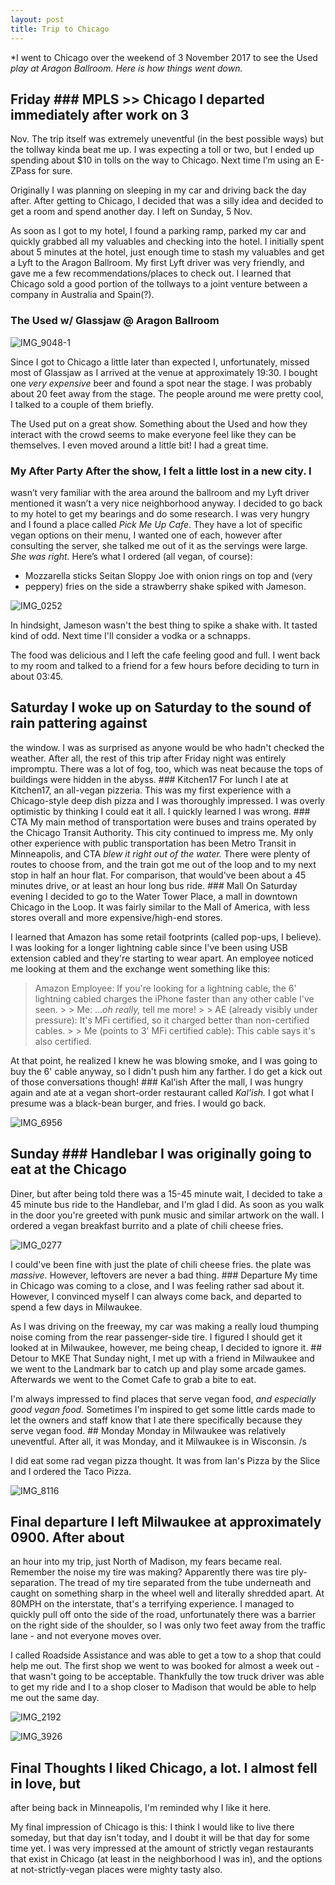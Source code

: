 ```yaml
---
layout: post
title: Trip to Chicago
---
```


*I went to Chicago over the weekend of 3 November 2017 to see the Used
*play at Aragon Ballroom. Here is how things went down.*

## Friday ### MPLS >> Chicago I departed immediately after work on 3
Nov. The trip itself was extremely uneventful (in the best possible
ways) but the tollway kinda beat me up. I was expecting a toll or two,
but I ended up spending about $10 in tolls on the way to Chicago. Next
time I’m using an E-ZPass for sure.

Originally I was planning on sleeping in my car and driving back the day
after. After getting to Chicago, I decided that was a silly idea and
decided to get a room and spend another day. I left on Sunday, 5 Nov.

As soon as I got to my hotel, I found a parking ramp, parked my car and
quickly grabbed all my valuables and checking into the hotel. I
initially spent about 5 minutes at the hotel, just enough time to stash
my valuables and get a Lyft to the Aragon Ballroom. My first Lyft driver
was very friendly, and gave me a few recommendations/places to check
out. I learned that Chicago sold a good portion of the tollways to a
joint venture between a company in Australia and Spain(?).

### The Used w/ Glassjaw @ Aragon Ballroom

![IMG_9048-1](/content/images/2017/11/IMG_9048-1.JPG)

Since I got to Chicago a little later than expected I, unfortunately,
missed most of Glassjaw as I arrived at the venue at approximately
19:30. I bought one *very expensive* beer and found a spot near the
stage. I was probably about 20 feet away from the stage. The people
around me were pretty cool, I talked to a couple of them briefly.

The Used put on a great show. Something about the Used and how they
interact with the crowd seems to make everyone feel like they can be
themselves. I even moved around a little bit! I had a great time.

### My After Party After the show, I felt a little lost in a new city. I
wasn’t very familiar with the area around the ballroom and my Lyft
driver mentioned it wasn’t a very nice neighborhood anyway. I decided to
go back to my hotel to get my bearings and do some research. I was very
hungry and I found a place called *Pick Me Up Cafe*. They have a lot of
specific vegan options on their menu, I wanted one of each, however
after consulting the server, she talked me out of it as the servings
were large. *She was right.* Here’s what I ordered (all vegan, of
course):

* Mozzarella sticks Seitan Sloppy Joe with onion rings on top and (very
* peppery) fries on the side a strawberry shake spiked with Jameson.

![IMG_0252](/content/images/2017/11/IMG_0252.JPG)

In hindsight, Jameson wasn't the best thing to spike a shake with. It
tasted kind of odd. Next time I'll consider a vodka or a schnapps.

The food was delicious and I left the cafe feeling good and full. I went
back to my room and talked to a friend for a few hours before deciding
to turn in about 03:45.

## Saturday I woke up on Saturday to the sound of rain pattering against
the window. I was as surprised as anyone would be who hadn't checked the
weather. After all, the rest of this trip after Friday night was
entirely impromptu. There was a lot of fog, too, which was neat because
the tops of buildings were hidden in the abyss.  ### Kitchen17 For lunch
I ate at Kitchen17, an all-vegan pizzeria. This was my first experience
with a Chicago-style deep dish pizza and I was thoroughly impressed. I
was overly optimistic by thinking I could eat it all. I quickly learned
I was wrong. ### CTA My main method of transportation were buses and
trains operated by the Chicago Transit Authority. This city continued to
impress me. My only other experience with public transportation has been
Metro Transit in Minneapolis, and CTA *blew it right out of the water.*
There were plenty of routes to choose from, and the train got me out of
the loop and to my next stop in half an hour flat. For comparison, that
would've been about a 45 minutes drive, or at least an hour long bus
ride. ### Mall On Saturday evening I decided to go to the Water Tower
Place, a mall in downtown Chicago in the Loop. It was fairly similar to
the Mall of America, with less stores overall and more
expensive/high-end stores.

I learned that Amazon has some retail footprints (called pop-ups, I
believe). I was looking for a longer lightning cable since I've been
using USB extension cabled and they're starting to wear apart. An
employee noticed me looking at them and the exchange went something like
this:

> Amazon Employee: If you're looking for a lightning cable, the 6'
lightning cabled charges the iPhone faster than any other cable I've
seen. >  > Me: ...*oh really,* tell me more! >  > AE (already visibly
under pressure): It's MFi certified, so it charged better than
non-certified cables. >  > Me (points to 3' MFi certified cable): This
cable says it's also certified.

At that point, he realized I knew he was blowing smoke, and I was going
to buy the 6' cable anyway, so I didn't push him any farther. I do get a
kick out of those conversations though! ### Kal’ish After the mall, I
was hungry again and ate at a vegan short-order restaurant called
*Kal'ish.* I got what I presume was a black-bean burger, and fries. I
would go back. 

![IMG_6956](/content/images/2017/11/IMG_6956.JPG)

## Sunday ### Handlebar I was originally going to eat at the Chicago
Diner, but after being told there was a 15-45 minute wait, I decided to
take a 45 minute bus ride to the Handlebar, and I'm glad I did. As soon
as you walk in the door you're greeted with punk music and similar
artwork on the wall. I ordered a vegan breakfast burrito and a plate of
chili cheese fries.

![IMG_0277](/content/images/2017/11/IMG_0277.JPG)

I could've been fine with just the plate of chili cheese fries. the
plate was *massive.* However, leftovers are never a bad thing. ###
Departure My time in Chicago was coming to a close, and I was feeling
rather sad about it. However, I convinced myself I can always come back,
and departed to spend a few days in Milwaukee.

As I was driving on the freeway, my car was making a really loud
thumping noise coming from the rear passenger-side tire. I figured I
should get it looked at in Milwaukee, however, me being cheap, I decided
to ignore it.  ## Detour to MKE That Sunday night, I met up with a
friend in Milwaukee and we went to the Landmark bar to catch up and play
some arcade games. Afterwards we went to the Comet Cafe to grab a bite
to eat.

I'm always impressed to find places that serve vegan food, *and
especially good vegan food.* Sometimes I'm inspired to get some little
cards made to let the owners and staff know that I ate there
specifically because they serve vegan food. ## Monday Monday in
Milwaukee was relatively uneventful. After all, it was Monday, and it
Milwaukee is in Wisconsin. /s

I did eat some rad vegan pizza thought. It was from Ian's Pizza by the
Slice and I ordered the Taco Pizza.

![IMG_8116](/content/images/2017/11/IMG_8116.JPG)

## Final departure I left Milwaukee at approximately 0900. After about
an hour into my trip, just North of Madison, my fears became real.
Remember the noise my tire was making? Apparently there was tire
ply-separation. The tread of my tire separated from the tube underneath
and caught on something sharp in the wheel well and literally shredded
apart. At 80MPH on the interstate, that's a terrifying experience. I
managed to quickly pull off onto the side of the road, unfortunately
there was a barrier on the right side of the shoulder, so I was only two
feet away from the traffic lane - and not everyone moves over. 

I called Roadside Assistance and was able to get a tow to a shop that
could help me out. The first shop we went to was booked for almost a
week out - that wasn't going to be acceptable. Thankfully the tow truck
driver was able to get my ride and I to a shop closer to Madison that
would be able to help me out the same day.

![IMG_2192](/content/images/2017/11/IMG_2192.JPG)

![IMG_3926](/content/images/2017/11/IMG_3926.JPG)

## Final Thoughts I liked Chicago, a lot. I almost fell in love, but
after being back in Minneapolis, I'm reminded why I like it here.

My final impression of Chicago is this: I think I would like to live
there someday, but that day isn't today, and I doubt it will be that day
for some time yet. I was very impressed at the amount of strictly vegan
restaurants that exist in Chicago (at least in the neighborhood I was
in), and the options at not-strictly-vegan places were mighty tasty
also.